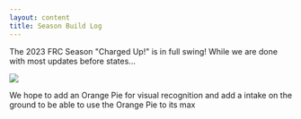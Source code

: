 ```yaml
---
layout: content
title: Season Build Log
---
```


The 2023 FRC Season "Charged Up!" is in full swing! While we are done with most updates before states...

![](/assets/Robotplacingcone.jpg)

We hope to add an Orange Pie for visual recognition and add a intake on the ground to be able to use the Orange Pie to its max


